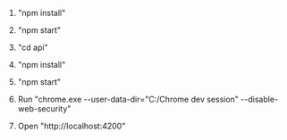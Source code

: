 1. "npm install"

2. "npm start"

3. "cd api"

4. "npm install"

5. "npm start"

6. Run "chrome.exe --user-data-dir="C:/Chrome dev session" --disable-web-security"

7. Open "http://localhost:4200"